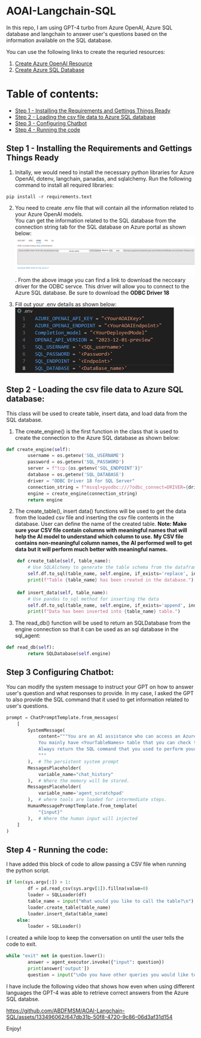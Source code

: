 # AOAI-Langchain-SQL
In this repo, I am using GPT-4 turbo from Azure OpenAI, Azure SQL database and langchain to answer user's questions based on the information available on the SQL database. 

You can use the following links to create the requried resources: 
1) [Create Azure OpenAI Resource](https://learn.microsoft.com/en-us/azure/ai-services/openai/how-to/create-resource?pivots=web-portal)
2) [Create Azure SQL Database](https://learn.microsoft.com/en-us/azure/azure-sql/database/single-database-create-quickstart?view=azuresql&tabs=azure-portal) 

# Table of contents:
- [Step 1 - Installing the Requirements and Gettings Things Ready](https://github.com/ABDFMSM/AOAI-Langchain-SQL?tab=readme-ov-file#step-1---installing-the-requirements-and-gettings-things-ready)
- [Step 2 - Loading the csv file data to Azure SQL database](https://github.com/ABDFMSM/AOAI-Langchain-SQL?tab=readme-ov-file#step-2---loading-the-csv-file-data-to-azure-sql-database)
- [Step 3 - Configuring Chatbot](https://github.com/ABDFMSM/AOAI-Langchain-SQL?tab=readme-ov-file#step-3-configuring-chatbot)
- [Step 4 - Running the code](https://github.com/ABDFMSM/AOAI-Langchain-SQL?tab=readme-ov-file#step-4---running-the-code)


## Step 1 - Installing the Requirements and Gettings Things Ready

1. Initally, we would need to install the necessary python libraries for Azure OpenAI, dotenv, langchain, panadas, and sqlalchemy. 
Run the following command to install all required libraries: 
```
pip install -r requirements.text
```
2. You need to create .env file that will contain all the information related to your Azure OpenAI models.  
You can get the information related to the SQL database from the connection string tab for the SQL database on Azure portal as shown below:
![Sql_information](Images/SQL_Info.png).
From the above image you can find a link to download the necceary driver for the ODBC servce. This driver will allow you to connect to the Azure SQL database. 
Be sure to download the **ODBC Driver 18** 

4. Fill out your .env details as shown below:  
![Environment Variables](Images/EnvVariables.png)

## Step 2 - Loading the csv file data to Azure SQL database:
This class will be used to create table, insert data, and load data from the SQL database. 
1. The create_engine() is the first function in the class that is used to create the connection to the Azure SQL database as shown below:
``` python
def create_engine(self):  
        username = os.getenv('SQL_USERNAME')  
        password = os.getenv('SQL_PASSWORD')  
        server = f"tcp:{os.getenv('SQL_ENDPOINT')}"
        database = os.getenv('SQL_DATABASE')  
        driver = "ODBC Driver 18 for SQL Server"  
        connection_string = f"mssql+pyodbc:///?odbc_connect=DRIVER={driver};SERVER={server};DATABASE={database};UID={username};PWD={password};Encrypt=yes;TrustServerCertificate=no;Connection Timeout=30;"  
        engine = create_engine(connection_string)  
        return engine
```

2. The create_table(), insert data() functions will be used to get the data from the loaded csv file and inserting the csv file contents in the database. User can define the name of the created table.
**Note: Make sure your CSV file contain columns with meaningful names that will help the AI model to understand which column to use.**
**My CSV file contains non-meaningful column names, the AI performed well to get data but it will perform much better with meaningful names.**

``` python
    def create_table(self, table_name):  
        # Use SQLAlchemy to generate the table schema from the dataframe  
        self.df.to_sql(table_name, self.engine, if_exists='replace', index=False)  
        print(f"Table {table_name} has been created in the database.")
      
    def insert_data(self, table_name):  
        # Use pandas to_sql method for inserting the data  
        self.df.to_sql(table_name, self.engine, if_exists='append', index=False)  
        print(f"Data has been inserted into {table_name} table.")
```
3. The read_db() function will be used to return an SQLDatabase from the engine connection so that it can be used as an sql database in the sql_agent:
``` python
def read_db(self):
        return SQLDatabase(self.engine)
```

## Step 3 Configuring Chatbot: 
You can modify the system message to instruct your GPT on how to answer user's question and what responses to provide. 
In my case, I asked the GPT to also provide the SQL command that it used to get information related to user's questions. 
``` python
prompt = ChatPromptTemplate.from_messages(
    [
        SystemMessage(
            content="""You are an AI assistance who can access an Azure SQL Database to get answers to customer's questions. 
            You mainly have <YourTableNames> table that you can check the table schema when you don't get information that will help you to answer the question.
            Always return the SQL command that you used to perform your query. 
            """
        ),  # The persistent system prompt
        MessagesPlaceholder(
            variable_name="chat_history"
        ),  # Where the memory will be stored.
        MessagesPlaceholder(
            variable_name='agent_scratchpad'
        ),  # where tools are loaded for intermediate steps.
        HumanMessagePromptTemplate.from_template(
            "{input}"
        ),  # Where the human input will injected
    ]
)
```

## Step 4 - Running the code: 

I have added this block of code to allow passing a CSV file when running the python script. 
``` python
if len(sys.argv[:]) > 1:
        df = pd.read_csv(sys.argv[1]).fillna(value=0)
        loader = SQLLoader(df)  
        table_name = input("What would you like to call the table?\n")
        loader.create_table(table_name)  
        loader.insert_data(table_name)
    else:
        loader = SQLLoader()
```
I created a while loop to keep the conversation on until the user tells the code to exit. 
``` python
while "exit" not in question.lower():  
        answer = agent_executor.invoke({"input": question})
        print(answer['output'])  
        question = input("\nDo you have other queries you would like to know about? if not type exit to end the chat.\n")
```
I have include the following video that shows how even when using different languages the GPT-4 was able to retrieve correct answers from the Azure SQL databse. 

https://github.com/ABDFMSM/AOAI-Langchain-SQL/assets/133496062/647db31b-50f8-4720-9c86-06d3af31d154

Enjoy! 
